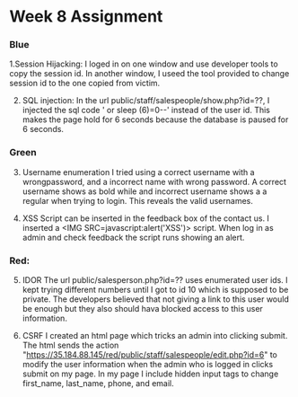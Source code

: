 # Week 8 Assignment  

### Blue
1.Session Hijacking:
 I loged in on one window and use developer tools to copy the session id. In another window, I  useed the tool provided to change session id to the one copied from victim.	




2.  SQL injection:
In the url public/staff/salespeople/show.php?id=??, I injected the sql code ' or sleep (6)=0--' instead of the user id. This makes the page hold for 6 seconds because the database is paused for 6 seconds.


### Green
3. Username enumeration
I tried using a correct username with a wrongpassword, and a incorrect name with wrong password. A correct username shows as bold while and incorrect username shows a a regular when trying to login. This reveals the valid usernames.

4. XSS
Script can be inserted in the feedback box of the contact us. I inserted a <IMG SRC=javascript:alert('XSS')> script. When log in as admin and check feedback the script runs showing an alert.




### Red:
5. IDOR
The url public/salesperson.php?id=?? uses enumerated user ids. I kept trying different numbers until I got to id 10 which is supposed to be private. The developers believed that not giving a link to this user would be enough but they also should hava blocked access to this user information.

 6. CSRF
I created an html page which tricks an admin into clicking submit. The html sends the action "https://35.184.88.145/red/public/staff/salespeople/edit.php?id=6" to  modify the user information when the admin who is logged in clicks submit on my page. In my page I include hidden input tags to change first_name, last_name, phone, and email.
